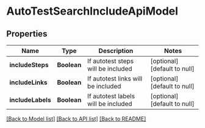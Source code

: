 # AutoTestSearchIncludeApiModel
## Properties

| Name | Type | Description | Notes |
|------------ | ------------- | ------------- | -------------|
| **includeSteps** | **Boolean** | If autotest steps will be included | [optional] [default to null] |
| **includeLinks** | **Boolean** | If autotest links will be included | [optional] [default to null] |
| **includeLabels** | **Boolean** | If autotest labels will be included | [optional] [default to null] |

[[Back to Model list]](../README.md#documentation-for-models) [[Back to API list]](../README.md#documentation-for-api-endpoints) [[Back to README]](../README.md)

